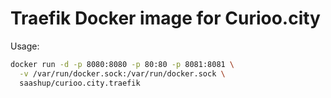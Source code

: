 # Traefik Docker image for Curioo.city

Usage:

```bash
docker run -d -p 8080:8080 -p 80:80 -p 8081:8081 \
  -v /var/run/docker.sock:/var/run/docker.sock \
  saashup/curioo.city.traefik
```
